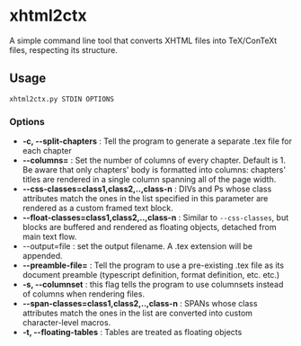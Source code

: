 xhtml2ctx
=========

A simple command line tool that converts XHTML files into TeX/ConTeXt files, respecting its structure. 

## Usage

`xhtml2ctx.py STDIN OPTIONS`

### Options

* __-c, --split-chapters__ : Tell the program to generate a separate .tex file for each chapter
* __--columns=<number>__ : Set the number of columns of every chapter. Default is 1. Be aware that only chapters' body is formatted into columns: chapters' titles are rendered in a single column spanning all of the page width. 
* __--css-classes=class1,class2,..,class-n__ : DIVs and Ps whose class attributes match the ones in the list specified in this parameter are rendered as a custom framed text block. 
* __--float-classes=class1,class2,..,class-n__ : Similar to `--css-classes`, but blocks are buffered and rendered as floating objects, detached from main text flow. 
* --output=file : set the output filename. A .tex extension will be appended. 
* __--preamble-file=<file>__ : Tell the program to use a pre-existing .tex file as its document preamble (typescript definition, format definition, etc. etc.)
* __-s, --columnset__ : this flag tells the program to use columnsets instead of columns when rendering files. 
* __--span-classes=class1,class2,..,class-n__ : SPANs whose class attributes match the ones in the list are converted into custom character-level macros. 
* __-t, --floating-tables__ : Tables are treated as floating objects


